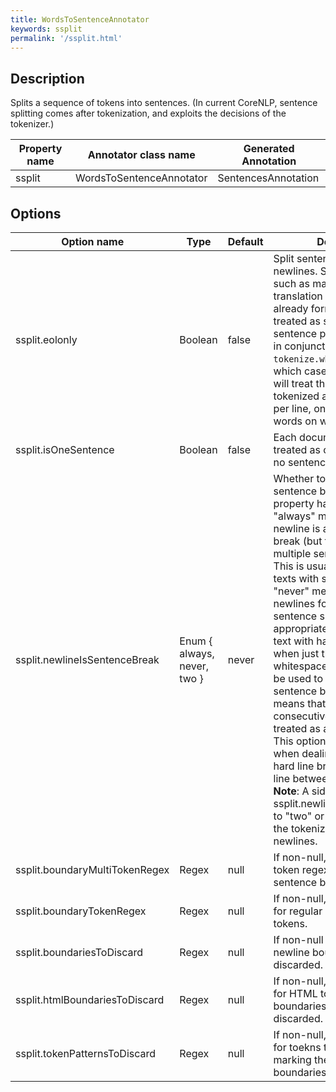 ```yaml
---
title: WordsToSentenceAnnotator
keywords: ssplit
permalink: '/ssplit.html'
---
```


## Description

Splits a sequence of tokens into sentences. (In current CoreNLP, sentence splitting comes after tokenization, and exploits the decisions of the tokenizer.)

| Property name | Annotator class name | Generated Annotation |
| --- | --- | --- |
| ssplit | WordsToSentenceAnnotator | SentencesAnnotation |

## Options

| Option name | Type | Default | Description |
| --- | --- | --- | --- |
| ssplit.eolonly | Boolean | false | Split sentences at and only at newlines. Suitable for input such as many machine translation datasets which are already formatted to be treated as strictly one sentence per line. Works well in conjunction with `-tokenize.whitespace true`, in which case StanfordCoreNLP will treat the input as already tokenized and one sentence per line, only separating words on whitespace. |
| ssplit.isOneSentence | Boolean | false | Each document is to be treated as one sentence, with no sentence splitting at all. |
| ssplit.newlineIsSentenceBreak | Enum { always, never, two } | never | Whether to treat newlines as sentence breaks.  This property has 3 legal values. "always" means that a newline is always a sentence break (but there still may be multiple sentences per line). This is usually appropriate for texts with soft line breaks. "never" means to ignore newlines for the purpose of sentence splitting. This is appropriate for continuous text with hard line breaks, when just the non-whitespace characters should be used to determine sentence breaks. "two" means that two or more consecutive newlines will be treated as a sentence break. This option is appropriate when dealing with text with hard line breaks and a blank line between paragraphs. **Note**: A side-effect of setting ssplit.newlineIsSentenceBreak to "two" or "always" is that the tokenizer will tokenize newlines. |
| ssplit.boundaryMultiTokenRegex | Regex | null | If non-null, value is a multi-token regex that will match sentence boundaries. |
| ssplit.boundaryTokenRegex | Regex | null | If non-null, value is a regex for regular sentence boundary tokens. |
| ssplit.boundariesToDiscard | Regex | null | If non-null value is a regex for newline boundaries which are discarded. |
| ssplit.htmlBoundariesToDiscard | Regex | null | If non-null, value is a regex for HTML tokens treated as boundaries, which are discarded. |
| ssplit.tokenPatternsToDiscard | Regex | null | If non-null, value is a regex for toekns to discard without marking them as sentence boundaries. |
